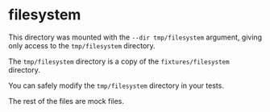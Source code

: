 # filesystem

This directory was mounted with the `--dir tmp/filesystem` argument, giving only access to the `tmp/filesystem` directory.

The `tmp/filesystem` directory is a copy of the `fixtures/filesystem` directory.

You can safely modify the `tmp/filesystem` directory in your tests.

The rest of the files are mock files.
